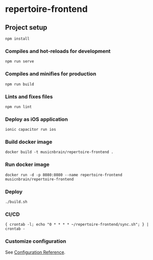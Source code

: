 # repertoire-frontend

## Project setup

```
npm install
```

### Compiles and hot-reloads for development

```
npm run serve
```

### Compiles and minifies for production

```
npm run build
```

### Lints and fixes files

```
npm run lint
```

### Deploy as iOS application

```
ionic capacitor run ios
```

### Build docker image

```
docker build -t musicnbrain/repertoire-frontend .
```

### Run docker image

```
docker run -d -p 8080:8080 --name repertoire-frontend musicnbrain/repertoire-frontend
```

### Deploy

```
./build.sh
```

### CI/CD

```
{ crontab -l; echo "0 * * * * ~/repertoire-frontend/sync.sh"; } | crontab -
```

### Customize configuration

See [Configuration Reference](https://cli.vuejs.org/config/).
